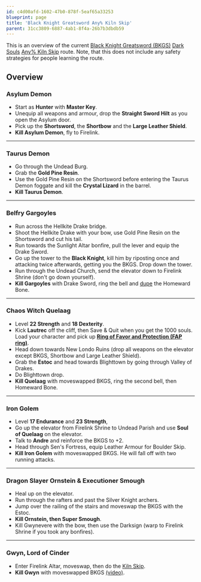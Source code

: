 ```yaml
---
id: c4d00afd-1602-47b0-878f-5eaf65a33253
blueprint: page
title: 'Black Knight Greatsword Any% Kiln Skip'
parent: 31cc3809-6887-4ab1-8f4a-26b7b3dbdb59
---
```

This is an overview of the current [Black Knight Greatsword (BKGS)](//darksouls.wikidot.com/black-knight-greatsword) [Dark Souls](/darksouls) [Any% Kiln Skip](/darksouls/any-kiln-skip) route. Note, that this does not include any safety strategies for people learning the route.

## Overview

### Asylum Demon

- Start as **Hunter** with **Master Key**.
- Unequip all weapons and armour, drop the **Straight Sword Hilt** as you open the Asylum door.
- Pick up the **Shortsword**, the **Shortbow** and the **Large Leather Shield**.
- **Kill Asylum Demon**, fly to Firelink.

---

### Taurus Demon

- Go through the Undead Burg.
- Grab the **Gold Pine Resin**.
- Use the Gold Pine Resin on the Shortsword before entering the Taurus Demon foggate and kill the **Crystal Lizard** in the barrel.
- **Kill Taurus Demon**.

---

### Belfry Gargoyles

- Run across the Hellkite Drake bridge.
- Shoot the Hellkite Drake with your bow, use Gold Pine Resin on the Shortsword and cut his tail.
- Run towards the Sunlight Altar bonfire, pull the lever and equip the Drake Sword.
- Go up the tower to the **Black Knight**, kill him by riposting once and attacking twice afterwards, getting you the BKGS. Drop down the tower.
- Run through the Undead Church, send the elevator down to Firelink Shrine (don't go down yourself).
- **Kill Gargoyles** with Drake Sword, ring the bell and [dupe](/item-dupe-darksouls) the Homeward Bone.

---

### Chaos Witch Quelaag

- Level **22 Strength** and **18 Dexterity**.
- Kick **Lautrec** off the cliff, then Save & Quit when you get the 1000 souls. Load your character and pick up **[Ring of Favor and Protection (FAP ring)](//darksouls.wikidot.com/ring-of-favor-and-protection)**.
- Head down towards New Londo Ruins (drop all weapons on the elevator except BKGS, Shortbow and Large Leather Shield).
- Grab the **Estoc** and head towards Blighttown by going through Valley of Drakes.
- Do Blighttown drop.
- **Kill Quelaag** with moveswapped BKGS, ring the second bell, then Homeward Bone.

---

### Iron Golem

- Level **17 Endurance** and **23 Strength**,
- Go up the elevator from Firelink Shrine to Undead Parish and use **Soul of Quelaag** on the elevator.
- Talk to **Andre** and reinforce the BKGS to +2.
- Head through Sen's Fortress, equip Leather Armour for Boulder Skip.
- **Kill Iron Golem** with moveswapped BKGS. He will fall off with two running attacks.

---

### Dragon Slayer Ornstein & Executioner Smough

- Heal up on the elevator.
- Run through the rafters and past the Silver Knight archers.
- Jump over the railing of the stairs and moveswap the BKGS with the Estoc.
- **Kill Ornstein, then Super Smough**.
- Kill Gwynevere with the bow, then use the Darksign (warp to Firelink Shrine if you took any bonfires).

---

### Gwyn, Lord of Cinder

- Enter Firelink Altar, moveswap, then do the [Kiln Skip](http://speedsouls.com/Any%25_Kiln_Skip).
- **Kill Gwyn** with moveswapped BKGS [(video)](http://www.youtube.com/watch?v=mAC3v1LILmA).
